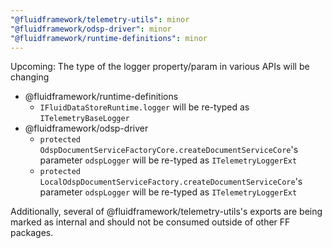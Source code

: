 ```yaml
---
"@fluidframework/telemetry-utils": minor
"@fluidframework/odsp-driver": minor
"@fluidframework/runtime-definitions": minor
---
```


Upcoming: The type of the logger property/param in various APIs will be changing

-   @fluidframework/runtime-definitions
    -   `IFluidDataStoreRuntime.logger` will be re-typed as `ITelemetryBaseLogger`
-   @fluidframework/odsp-driver
    -   `protected OdspDocumentServiceFactoryCore.createDocumentServiceCore`'s parameter `odspLogger` will be re-typed as `ITelemetryLoggerExt`
    -   `protected LocalOdspDocumentServiceFactory.createDocumentServiceCore`'s parameter `odspLogger` will be re-typed as `ITelemetryLoggerExt`

Additionally, several of @fluidframework/telemetry-utils's exports are being marked as internal and should not be consumed outside of other FF packages.
